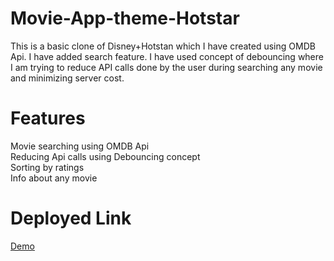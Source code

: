 # Movie-App-theme-Hotstar
This is a basic clone of Disney+Hotstan which I have created using OMDB Api. I have added search feature.
I have used concept of debouncing where I am trying to reduce API calls done by the user during searching any movie and minimizing server cost. 

# Features
Movie searching using OMDB Api<br/>
Reducing Api calls using Debouncing concept <br/>
Sorting by ratings <br/>
Info about any movie <br/>

# Deployed Link
<a href="https://hotstar-fw21-1003.netlify.app/search.html">Demo</a>

